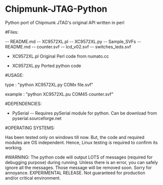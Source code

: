 Chipmunk-JTAG-Python
====================

Python port of Chipmunk JTAG's original API written in perl

#Files:

-- README.md
-- XC9572XL.pl
-- XC9572XL.py
-- Sample_SVFs
      -- README.md
      -- counter.svf
      -- lcd_v02.svf
      -- switches_leds.svf
  
  
* XC9572XL.pl
  Original Perl code from numato.cc
  
* XC9572XL.py
  Ported python code 
  

#USAGE:

type    : "python XC9572XL.py COMx file.svf"

example : "python XC9572XL.pu COM45 counter.svf"


#DEPENDENCIES:

* PySerial -- Requires pySerial module for python. Can be download from pyserial.sourceforge.net


#OPERATING SYSTEMS:

Has been tested only on windows till now. But, the code and required modules are OS independent.
Hence, Linux testing is required to confirm its working.


#WARNING:
The python code will output LOTS of messages (required for debugging purpose) during running. 
Unless there is an error, you can safely ignore all the messages. 
Those message will be removed soon. Sorry for annoyance. 
EXPERIMENTAL RELEASE. Not guaranteed for production and/or critical environment.
